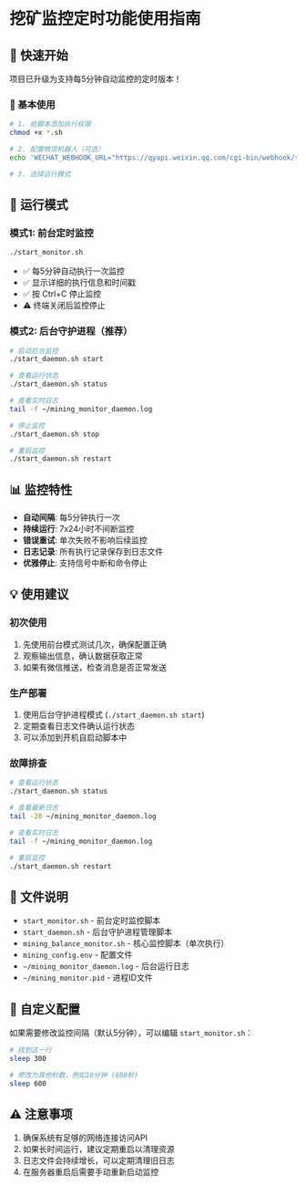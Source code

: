 # 挖矿监控定时功能使用指南

## 📌 快速开始

项目已升级为支持每5分钟自动监控的定时版本！

### 🚀 基本使用

```bash
# 1. 给脚本添加执行权限
chmod +x *.sh

# 2. 配置微信机器人（可选）
echo 'WECHAT_WEBHOOK_URL="https://qyapi.weixin.qq.com/cgi-bin/webhook/send?key=YOUR_KEY"' > mining_config.env

# 3. 选择运行模式
```

## 🔄 运行模式

### 模式1: 前台定时监控
```bash
./start_monitor.sh
```
- ✅ 每5分钟自动执行一次监控
- ✅ 显示详细的执行信息和时间戳
- ✅ 按 Ctrl+C 停止监控
- ⚠️ 终端关闭后监控停止

### 模式2: 后台守护进程（推荐）
```bash
# 启动后台监控
./start_daemon.sh start

# 查看运行状态
./start_daemon.sh status

# 查看实时日志
tail -f ~/mining_monitor_daemon.log

# 停止监控
./start_daemon.sh stop

# 重启监控
./start_daemon.sh restart
```

## 📊 监控特性

- **自动间隔**: 每5分钟执行一次
- **持续运行**: 7x24小时不间断监控
- **错误重试**: 单次失败不影响后续监控
- **日志记录**: 所有执行记录保存到日志文件
- **优雅停止**: 支持信号中断和命令停止

## 💡 使用建议

### 初次使用
1. 先使用前台模式测试几次，确保配置正确
2. 观察输出信息，确认数据获取正常
3. 如果有微信推送，检查消息是否正常发送

### 生产部署
1. 使用后台守护进程模式 (`./start_daemon.sh start`)
2. 定期查看日志文件确认运行状态
3. 可以添加到开机自启动脚本中

### 故障排查
```bash
# 查看运行状态
./start_daemon.sh status

# 查看最新日志
tail -20 ~/mining_monitor_daemon.log

# 查看实时日志
tail -f ~/mining_monitor_daemon.log

# 重启监控
./start_daemon.sh restart
```

## 📁 文件说明

- `start_monitor.sh` - 前台定时监控脚本
- `start_daemon.sh` - 后台守护进程管理脚本
- `mining_balance_monitor.sh` - 核心监控脚本（单次执行）
- `mining_config.env` - 配置文件
- `~/mining_monitor_daemon.log` - 后台运行日志
- `~/mining_monitor.pid` - 进程ID文件

## 🔧 自定义配置

如果需要修改监控间隔（默认5分钟），可以编辑 `start_monitor.sh`：

```bash
# 找到这一行
sleep 300

# 修改为其他秒数，例如10分钟 (600秒)
sleep 600
```

## ⚠️ 注意事项

1. 确保系统有足够的网络连接访问API
2. 如果长时间运行，建议定期重启以清理资源
3. 日志文件会持续增长，可以定期清理旧日志
4. 在服务器重启后需要手动重新启动监控